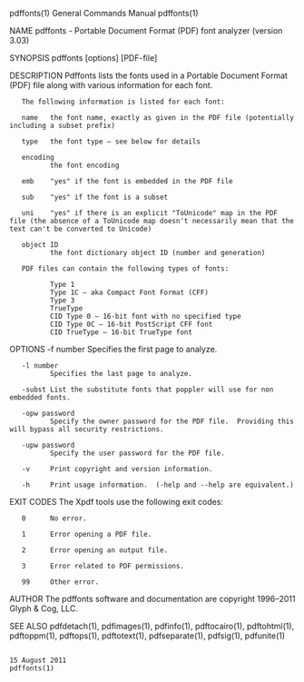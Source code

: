 pdffonts(1)                                                                                General Commands Manual                                                                                pdffonts(1)

NAME
       pdffonts - Portable Document Format (PDF) font analyzer (version 3.03)

SYNOPSIS
       pdffonts [options] [PDF-file]

DESCRIPTION
       Pdffonts lists the fonts used in a Portable Document Format (PDF) file along with various information for each font.

       The following information is listed for each font:

       name   the font name, exactly as given in the PDF file (potentially including a subset prefix)

       type   the font type – see below for details

       encoding
              the font encoding

       emb    "yes" if the font is embedded in the PDF file

       sub    "yes" if the font is a subset

       uni    "yes" if there is an explicit "ToUnicode" map in the PDF file (the absence of a ToUnicode map doesn't necessarily mean that the text can't be converted to Unicode)

       object ID
              the font dictionary object ID (number and generation)

       PDF files can contain the following types of fonts:

              Type 1
              Type 1C – aka Compact Font Format (CFF)
              Type 3
              TrueType
              CID Type 0 – 16-bit font with no specified type
              CID Type 0C – 16-bit PostScript CFF font
              CID TrueType – 16-bit TrueType font

OPTIONS
       -f number
              Specifies the first page to analyze.

       -l number
              Specifies the last page to analyze.

       -subst List the substitute fonts that poppler will use for non embedded fonts.

       -opw password
              Specify the owner password for the PDF file.  Providing this will bypass all security restrictions.

       -upw password
              Specify the user password for the PDF file.

       -v     Print copyright and version information.

       -h     Print usage information.  (-help and --help are equivalent.)

EXIT CODES
       The Xpdf tools use the following exit codes:

       0      No error.

       1      Error opening a PDF file.

       2      Error opening an output file.

       3      Error related to PDF permissions.

       99     Other error.

AUTHOR
       The pdffonts software and documentation are copyright 1996–2011 Glyph & Cog, LLC.

SEE ALSO
       pdfdetach(1), pdfimages(1), pdfinfo(1), pdftocairo(1), pdftohtml(1), pdftoppm(1), pdftops(1), pdftotext(1), pdfseparate(1), pdfsig(1), pdfunite(1)

                                                                                                15 August 2011                                                                                    pdffonts(1)
